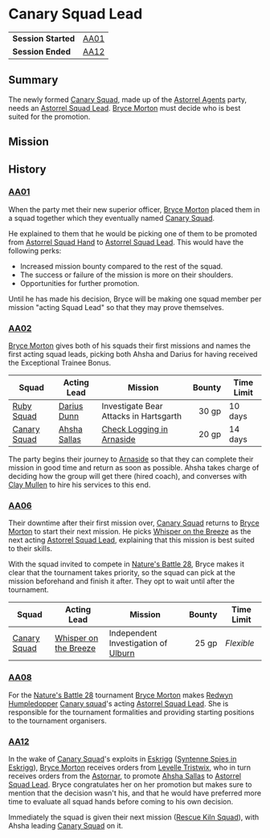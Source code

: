 # Canary Squad Lead

|||
| --- | --- |
| **Session Started** | [AA01](../../sessions/completed/AA01.md) | storyline.2
| **Session Ended** | [AA12](../../sessions/completed/AA12.md) |

## Summary

The newly formed [Canary Squad](../../organisations/astorrel/squads/canary-squad.md), made up of the [Astorrel Agents](../../campaigns/C2-astorrel-agents.md) party, needs an [Astorrel Squad Lead](../../organisations/astorrel/ranks/astorrel-squad-lead.md). [Bryce Morton](../../characters/bryce-morton.md) must decide who is best suited for the promotion.

## Mission

## History

### [AA01](../../sessions/completed/AA01.md)

When the party met their new superior officer, [Bryce Morton](../../characters/bryce-morton.md) placed them in a squad together which they eventually named [Canary Squad](../../organisations/astorrel/squads/canary-squad.md).

He explained to them that he would be picking one of them to be promoted from [Astorrel Squad Hand](../../organisations/astorrel/ranks/astorrel-squad-hand.md) to [Astorrel Squad Lead](../../organisations/astorrel/ranks/astorrel-squad-lead.md). This would have the following perks:

- Increased mission bounty compared to the rest of the squad.
- The success or failure of the mission is more on their shoulders.
- Opportunities for further promotion.

Until he has made his decision, Bryce will be making one squad member per mission "acting Squad Lead" so that they may prove themselves.

### [AA02](../../sessions/completed/AA02.md)

[Bryce Morton](../../characters/bryce-morton.md) gives both of his squads their first missions and names the first acting squad leads, picking both Ahsha and Darius for having received the Exceptional Trainee Bonus.

| Squad | Acting Lead | Mission | Bounty | Time Limit |
| --- | --- | --- | ---:| --- |
| [Ruby Squad](../../organisations/astorrel/squads/ruby-squad.md) | [Darius Dunn](../../characters/darius-dunn.md) | Investigate Bear Attacks in Hartsgarth | 30 gp | 10 days |
| [Canary Squad](../../organisations/astorrel/squads/canary-squad.md) | [Ahsha Sallas](../../characters/ahsha-sallas.md) | [Check Logging in Arnaside](check-logging-in-arnaside.md) | 20 gp | 14 days |

The party begins their journey to [Arnaside](../../places/villages/arnaside.md) so that they can complete their mission in good time and return as soon as possible. Ahsha takes charge of deciding how the group will get there (hired coach), and converses with [Clay Mullen](../../characters/clay-mullen.md) to hire his services to this end.

### [AA06](../../sessions/completed/AA06.md)

Their downtime after their first mission over, [Canary Squad](../../organisations/astorrel/squads/canary-squad.md) returns to [Bryce Morton](../../characters/bryce-morton.md) to start their next mission. He picks [Whisper on the Breeze](../../characters/whisper-on-the-breeze.md) as the next acting [Astorrel Squad Lead](../../organisations/astorrel/ranks/astorrel-squad-lead.md), explaining that this mission is best suited to their skills.

With the squad invited to compete in [Nature's Battle 28](natures-battle-28.md), Bryce makes it clear that the tournament takes priority, so the squad can pick at the mission beforehand and finish it after. They opt to wait until after the tournament.

| Squad | Acting Lead | Mission | Bounty | Time Limit |
| --- | --- | --- | ---:| --- |
| [Canary Squad](../../organisations/astorrel/squads/canary-squad.md) | [Whisper on the Breeze](../../characters/whisper-on-the-breeze.md) | Independent Investigation of [Ulburn](../../places/villages/ulburn.md) | 25 gp | *Flexible* |

### [AA08](../../sessions/completed/AA08.md)

For the [Nature's Battle 28](natures-battle-28.md) tournament [Bryce Morton](../../characters/bryce-morton.md) makes [Redwyn Humpledopper](../../characters/redwyn-humpledopper.md) [Canary squad](../../organisations/astorrel/squads/canary-squad.md)'s acting [Astorrel Squad Lead](../../organisations/astorrel/ranks/astorrel-squad-lead.md). She is responsible for the tournament formalities and providing starting positions to the tournament organisers.

### [AA12](../../sessions/completed/AA12.md)

In the wake of [Canary Squad](../../organisations/astorrel/squads/canary-squad.md)'s exploits in [Eskrigg](../../places/cities/eskrigg.md) ([Syntenne Spies in Eskrigg](syntenne-spies-in-eskrigg.md)), [Bryce Morton](../../characters/bryce-morton.md) receives orders from [Levelle Tristwix](../../characters/levelle-tristwix.md), who in turn receives orders from the [Astornar](../../organisations/astornar.md), to promote [Ahsha Sallas](../../characters/ahsha-sallas.md) to [Astorrel Squad Lead](../../organisations/astorrel/ranks/astorrel-squad-lead.md). Bryce congratulates her on her promotion but makes sure to mention that the decision wasn't his, and that he would have preferred more time to evaluate all squad hands before coming to his own decision.

Immediately the squad is given their next mission ([Rescue Kiln Squad](../rescue-kiln-squad.md)), with Ahsha leading [Canary Squad](../../organisations/astorrel/squads/canary-squad.md) on it.
